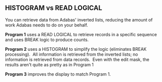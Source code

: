 ## HISTOGRAM vs READ LOGICAL

You can retrieve data from Adabas' inverted lists, reducing the amount of work Adabas needs to do on your behalf.

**Program 1** uses a READ LOGICAL to retrieve records in a specific sequence and uses BREAK logic to produce counts.  

**Program 2** uses a HISTOGRAM to simplify the logic (eliminates BREAK processing).  All information is retrieved from the inverted lists; no information is retrieved from data records.  Even with the edit mask, the results aren't quite as pretty as in Program 1  

**Program 3** improves the display to match Program 1.
